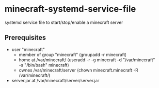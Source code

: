 # minecraft-systemd-service-file
systemd service file to start/stop/enable a minecraft server

## Prerequisites
* user "minecraft"
  * member of group "minecraft" (groupadd -r minecraft)
  * home at /var/minecraft/ (useradd -r -g minecraft -d "/var/minecraft" -s "/bin/bash" minecraft)
  * ownes /var/minecraft/server (chown minecraft.minecraft -R /var/minecraft/)
* server.jar at /var/minecraft/server/server.jar
